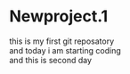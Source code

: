 # Newproject.1
this is my first git reposatory <br>
and today i am starting coding <br>
and this is second day

